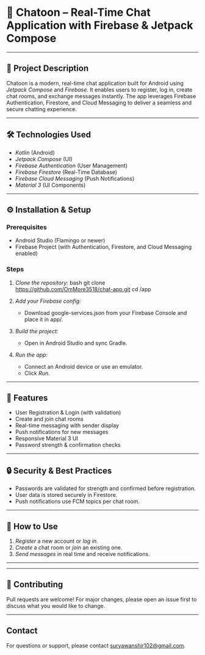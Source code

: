 # 💬 Chatoon – Real-Time Chat Application with Firebase & Jetpack Compose

---

## 📌 Project Description

Chatoon is a modern, real-time chat application built for Android using *Jetpack Compose* and *Firebase*. It enables users to register, log in, create chat rooms, and exchange messages instantly. The app leverages Firebase Authentication, Firestore, and Cloud Messaging to deliver a seamless and secure chatting experience.

---


## 🛠 Technologies Used

- *Kotlin* (Android)
- *Jetpack Compose* (UI)
- *Firebase Authentication* (User Management)
- *Firebase Firestore* (Real-Time Database)
- *Firebase Cloud Messaging* (Push Notifications)
- *Material 3* (UI Components)

---

## ⚙ Installation & Setup

### Prerequisites

- Android Studio (Flamingo or newer)
- Firebase Project (with Authentication, Firestore, and Cloud Messaging enabled)

### Steps

1. *Clone the repository:*
    bash
    git clone https://github.com/OmMore3518/chat-app.git
    cd /app
    

2. *Add your Firebase config:*
    - Download google-services.json from your Firebase Console and place it in app/.

3. *Build the project:*
    - Open in Android Studio and sync Gradle.

4. *Run the app:*
    - Connect an Android device or use an emulator.
    - Click *Run*.

---

## 🚀 Features

- User Registration & Login (with validation)
- Create and join chat rooms
- Real-time messaging with sender display
- Push notifications for new messages
- Responsive Material 3 UI
- Password strength & confirmation checks

---

## 🔒 Security & Best Practices

- Passwords are validated for strength and confirmed before registration.
- User data is stored securely in Firestore.
- Push notifications use FCM topics per chat room.

---

## 📝 How to Use

1. *Register* a new account or *log in*.
2. *Create* a chat room or *join* an existing one.
3. *Send messages* in real time and receive notifications.

---

---

## 🤝 Contributing

Pull requests are welcome! For major changes, please open an issue first to discuss what you would like to change.

---

## Contact

For questions or support, please contact [suryawanshir102@gmail.com](mailto:suryawanshir102@gmail.com).
